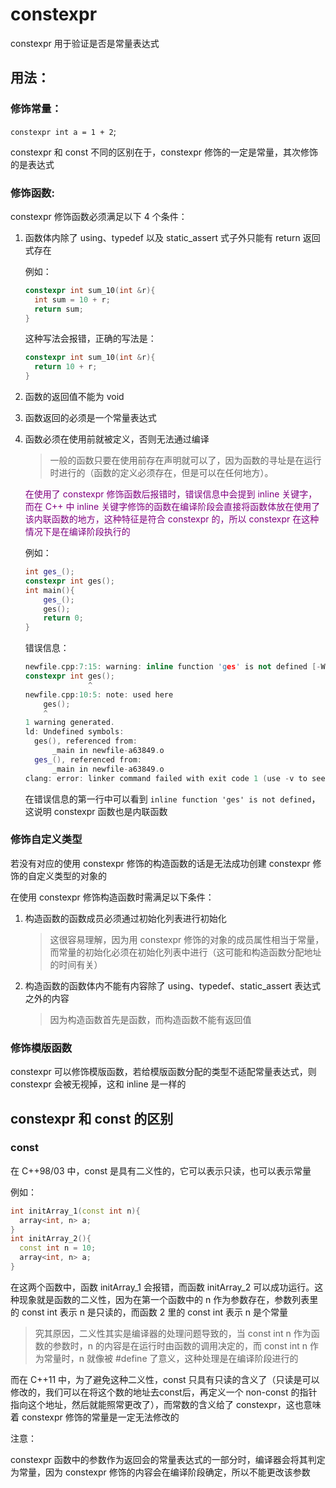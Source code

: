 # constexpr

constexpr 用于验证是否是常量表达式

## 用法：

### 修饰常量：

`constexpr int a = 1 + 2`;

constexpr 和 const 不同的区别在于，constexpr 修饰的一定是常量，其次修饰的是表达式

### 修饰函数: 

constexpr 修饰函数必须满足以下 4 个条件：

1. 函数体内除了 using、typedef 以及 static_assert 式子外只能有 return 返回式存在

   例如：

   ```c++
   constexpr int sum_10(int &r){
     int sum = 10 + r;
     return sum;
   }
   ```

   这种写法会报错，正确的写法是：

   ```c++
   constexpr int sum_10(int &r){
     return 10 + r;
   }
   ```

2. 函数的返回值不能为 void

3. 函数返回的必须是一个常量表达式

4. 函数必须在使用前就被定义，否则无法通过编译

   > 一般的函数只要在使用前存在声明就可以了，因为函数的寻址是在运行时进行的（函数的定义必须存在，但是可以在任何地方）。

   <font color=purple> 在使用了 constexpr 修饰函数后报错时，错误信息中会提到 inline 关键字，而在 C++ 中 inline 关键字修饰的函数在编译阶段会直接将函数体放在使用了该内联函数的地方，这种特征是符合 constexpr 的，所以 constexpr 在这种情况下是在编译阶段执行的 </font>

   例如：

   ```c++
   int ges_();
   constexpr int ges();
   int main(){
       ges_();
       ges();
       return 0;
   }
   ```

   错误信息：

   ```c++
   newfile.cpp:7:15: warning: inline function 'ges' is not defined [-Wundefined-inline]
   constexpr int ges();
                 ^
   newfile.cpp:10:5: note: used here
       ges();
       ^
   1 warning generated.
   ld: Undefined symbols:
     ges(), referenced from:
         _main in newfile-a63849.o
     ges_(), referenced from:
         _main in newfile-a63849.o
   clang: error: linker command failed with exit code 1 (use -v to see invocation)
   ```

   在错误信息的第一行中可以看到 `inline function 'ges' is not defined`，这说明 constexpr 函数也是内联函数

### 修饰自定义类型

若没有对应的使用 constexpr 修饰的构造函数的话是无法成功创建 constexpr 修饰的自定义类型的对象的

在使用 constexpr 修饰构造函数时需满足以下条件：

1. 构造函数的函数成员必须通过初始化列表进行初始化

   > 这很容易理解，因为用 constexpr 修饰的对象的成员属性相当于常量，而常量的初始化必须在初始化列表中进行（这可能和构造函数分配地址的时间有关）

2. 构造函数的函数体内不能有内容除了 using、typedef、static_assert 表达式之外的内容

   > 因为构造函数首先是函数，而构造函数不能有返回值

### 修饰模版函数

constexpr 可以修饰模版函数，若给模版函数分配的类型不适配常量表达式，则 constexpr 会被无视掉，这和 inline 是一样的

## constexpr 和 const 的区别

### const

在 C++98/03 中，const 是具有二义性的，它可以表示只读，也可以表示常量

例如：

```c++
int initArray_1(const int n){
  array<int, n> a;
}
int initArray_2(){
  const int n = 10;
  array<int, n> a;
}
```

在这两个函数中，函数 initArray_1 会报错，而函数 initArray_2 可以成功运行。这种现象就是函数的二义性，因为在第一个函数中的 n 作为参数存在，参数列表里的 const int 表示 n 是只读的，而函数 2 里的 const int 表示 n 是个常量

> 究其原因，二义性其实是编译器的处理问题导致的，当 const int n 作为函数的参数时，n 的内容是在运行时由函数的调用决定的，而 const int n 作为常量时，n 就像被 #define 了意义，这种处理是在编译阶段进行的

而在 C++11 中，为了避免这种二义性，const 只具有只读的含义了（只读是可以修改的，我们可以在将这个数的地址去const后，再定义一个 non-const 的指针指向这个地址，然后就能照常更改了），而常数的含义给了 constexpr，这也意味着 constexpr 修饰的常量是一定无法修改的

注意：

constexpr 函数中的参数作为返回会的常量表达式的一部分时，编译器会将其判定为常量，因为 constexpr 修饰的内容会在编译阶段确定，所以不能更改该参数